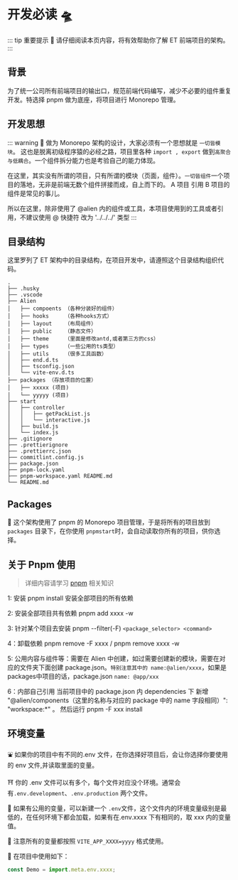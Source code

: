 # 开发必读 :flying_saucer:

::: tip 重要提示 :rainbow:
请仔细阅读本页内容，将有效帮助你了解 ET 前端项目的架构。
:::

## 背景

为了统一公司所有前端项目的输出口，规范前端代码编写，减少不必要的组件重复开发。特选择 pnpm 做为底座，将项目进行 Monorepo 管理。

## 开发思想

::: warning :rainbow:
做为 Monorepo 架构的设计，大家必须有一个思想就是 `一切皆模块`。 这也是脱离初级程序猿的必经之路，项目里各种 `import , export` 做到`高聚合与低耦合`。一个组件拆分能力也是考验自己的能力体现。

在这里，其实没有所谓的项目，只有所谓的模块（页面，组件）。`一切皆组件`一个项目的落地，无非是前端无数个组件拼接而成，自上而下的。 A 项目 引用 B 项目的 组件是常见的事儿。

所以在这里，除非使用了 @alien 内的组件或工具，本项目使用到的工具或者引用，不建议使用 @ 快捷符 改为 '../../../' 类型
:::

## 目录结构

这里罗列了 ET 架构中的目录结构，在项目开发中，请遵照这个目录结构组织代码。

```
.
├── .husky
├── .vscode
├── Alien
│   ├── compoents （各种分装好的组件）
│   ├── hooks     （各种hooks方式）
│   ├── layout    （布局组件）
│   ├── public    （静态文件）
│   ├── theme     （里面是修改antd,或者第三方的css）
│   ├── types     （一些公用的ts类型）
│   ├── utils     （很多工具函数）
│   ├── end.d.ts
│   ├── tsconfig.json
│   └── vite-env.d.ts
├── packages （存放项目的位置）
│   ├── xxxxx (项目)
│   └── yyyyy (项目)
├── start
│   ├── controller
│   │   ├── getPackList.js
│   │   └── interactive.js
│   ├── build.js
│   └── index.js
├── .gitignore
├── .prettierignore
├── .prettierrc.json
├── commitlint.config.js
├── package.json
├── pnpm-lock.yaml
├── pnpm-workspace.yaml README.md
└── README.md
```

## Packages

:truck: 这个架构使用了 pnpm 的 Monorepo 项目管理，于是将所有的项目放到 `packages` 目录下，在你使用 `pnpmstart`时，会自动读取你所有的项目，供你选择。

## 关于 Pnpm 使用





> 详细内容请学习 [pnpm](https://www.pnpm.cn/) 相关知识

1: 安装 pnpm install 安装全部项目的所有依赖

2: 安装全部项目共有依赖 pnpm add xxxx -w

3: 针对某个项目去安装 pnpm --filter(-F) `<package_selector> <command>`

4：卸载依赖 pnpm remove -F xxxx / pnpm remove xxxx -w

5: 公用内容与组件等：需要在 Alien 中创建，如过需要创建新的模块，需要在对应的文件夹下面创建 package.json。`特别注意其中的 name:@alien/xxxx`，如果是packages中项目的话，package.json `name: @app/xxx`

6：内部自己引用 当前项目中的 package.json 内 dependencies 下 新增 "@alien/components（这里的名称与对应的 package 中的 name 字段相同）": "workspace:\*" 。 然后运行 pnpm -F xxx install

## 环境变量

:fountain: 如果你的项目中有不同的.env 文件，在你选择好项目后，会让你选择你要使用的 env 文件,并读取里面的变量。

:shinto_shrine: 你的 .env 文件可以有多个，每个文件对应没个环境。通常会有`.env.development`、`.env.production` 两个文件。

:train2: 如果有公用的变量，可以新建一个 `.env`文件，这个文件内的环境变量级别是最低的，在任何环境下都会加载，如果有在.env.xxxx 下有相同的，取 xxx 内的变量值。

:barber: 注意所有的变量都按照 `VITE_APP_XXXX=yyyy` 格式使用。

:champagne: 在项目中使用如下：

```js
const Demo = import.meta.env.xxxx;
```
